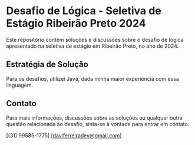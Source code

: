 # Desafio de Lógica - Seletiva de Estágio Ribeirão Preto 2024

Este repositório contém soluções e discussões sobre o desafio de lógica apresentado na seletiva de estágio em Ribeirão Preto, no ano de 2024.

## Estratégia de Solução

Para os desafios, utilizei Java, dada minha maior experiência com essa linguagem.

## Contato

Para mais informações, discussões sobre as soluções ou qualquer outra questão relacionada ao desafio, sinta-se à vontade para entrar em contato.

[(31) 99585-1775]
[daviferreiradev@gmail.com]
